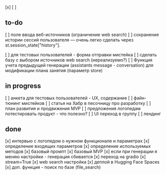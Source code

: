 [x]
[ ]

## to-do

[ ] поле ввода веб-источников (ограничение web search)
[ ] сохранение истории сессий пользователя — очень легко сделать через st.session_state["history"].


[ ] для тестовых пользователей - форма отправки мистейка
[ ] сделать базу с выбором источников web search (нереализуемо?)
[ ] Функция учета предыдущей генерации (assistants message - conversation) для модификации плана занятия (параметр store)

## in progress

[ ] анкета для тестовых пользователей - UX, содержание
[ ] файн-тюнинг мистейков
[ ] статья на Хабр в песочницу про разработку
[ ] план развития и продвижения MVP
[ ] предложения логопедам потестировать продукт - что полезно?
[ ] UI переход в группу
[ ] лендинг

## done
[x] интервью с логопедом о нужном функционале и параметрах
[x] определение входящих параметров
[x] определение используемых методов
[x] базовый промпт
[x] базовый MVP 
[x] если при генерации я меняю настройки - генерация сбивается
[x] переход на gradio
[x] stream=True
[x] web search настройка
[x] деплой в Hugging Face Spaces
[x] доп. функция - поиск по базе (file_search)